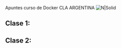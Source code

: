 Apuntes curso de Docker CLA ARGENTINA
![N|Solid](https://lh3.googleusercontent.com/-iTQfxjlIkM4/AAAAAAAAAAI/AAAAAAAAADE/gpd8wKRP0rc/s640/photo.jpg)

## Clase 1:

## Clase 2:
